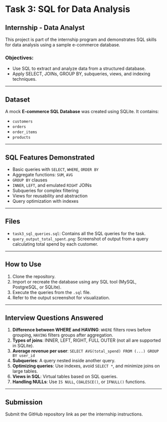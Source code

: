 # Task 3: SQL for Data Analysis

## Internship - Data Analyst

This project is part of the internship program and demonstrates SQL skills for data analysis using a sample e-commerce database.

### Objectives:
- Use SQL to extract and analyze data from a structured database.
- Apply SELECT, JOINs, GROUP BY, subqueries, views, and indexing techniques.

---

## Dataset
A mock **E-commerce SQL Database** was created using SQLite. It contains:
- `customers`
- `orders`
- `order_items`
- `products`

---

## SQL Features Demonstrated

- Basic queries with `SELECT`, `WHERE`, `ORDER BY`
- Aggregate functions: `SUM`, `AVG`
- `GROUP BY` clauses
- `INNER`, `LEFT`, and emulated `RIGHT` JOINs
- Subqueries for complex filtering
- Views for reusability and abstraction
- Query optimization with indexes

---

## Files

- `task3_sql_queries.sql`: Contains all the SQL queries for the task.
- `query_output_total_spent.png`: Screenshot of output from a query calculating total spend by each customer.

---

## How to Use

1. Clone the repository.
2. Import or recreate the database using any SQL tool (MySQL, PostgreSQL, or SQLite).
3. Execute the queries from the `.sql` file.
4. Refer to the output screenshot for visualization.

---

## Interview Questions Answered

1. **Difference between WHERE and HAVING**: `WHERE` filters rows before grouping, `HAVING` filters groups after aggregation.
2. **Types of joins**: INNER, LEFT, RIGHT, FULL OUTER (not all are supported in SQLite).
3. **Average revenue per user**: `SELECT AVG(total_spend) FROM (...) GROUP BY user_id`
4. **Subqueries**: A query nested inside another query.
5. **Optimizing queries**: Use indexes, avoid `SELECT *`, and minimize joins on large tables.
6. **Views in SQL**: Virtual tables based on SQL queries.
7. **Handling NULLs**: Use `IS NULL`, `COALESCE()`, or `IFNULL()` functions.

---

## Submission

Submit the GitHub repository link as per the internship instructions.

